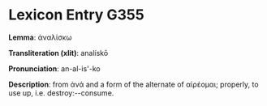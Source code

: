 # Lexicon Entry G355

**Lemma**: ἀναλίσκω

**Transliteration (xlit)**: analískō

**Pronunciation**: an-al-is'-ko

**Description**:
from ἀνά and a form of the alternate of αἱρέομαι; properly, to use up, i.e. destroy:--consume.
